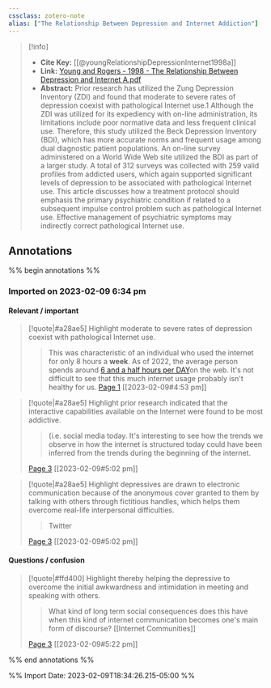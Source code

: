 ```yaml
---
cssclass: zotero-note
alias: ["The Relationship Between Depression and Internet Addiction"]
---
```


> [!info]
> - **Cite Key:** [[@youngRelationshipDepressionInternet1998a]]
> - **Link:** [Young and Rogers - 1998 - The Relationship Between Depression and Internet A.pdf](file://C:\Users\willc\Zotero\storage\8CVM5WRL\Young%20and%20Rogers%20-%201998%20-%20The%20Relationship%20Between%20Depression%20and%20Internet%20A.pdf)
> - **Abstract:** Prior research has utilized the Zung Depression Inventory (ZDI) and found that moderate to severe rates of depression coexist with pathological Internet use.1 Although the ZDI was utilized for its expediency with on-line administration, its limitations include poor normative data and less frequent clinical use. Therefore, this study utilized the Beck Depression Inventory (BDI), which has more accurate norms and frequent usage among dual diagnostic patient populations. An on-line survey administered on a World Wide Web site utilized the BDI as part of a larger study. A total of 312 surveys was collected with 259 valid profiles from addicted users, which again supported significant levels of depression to be associated with pathological Internet use. This article discusses how a treatment protocol should emphasis the primary psychiatric condition if related to a subsequent impulse control problem such as pathological Internet use. Effective management of psychiatric symptoms may indirectly correct pathological Internet use.

## Annotations
%% begin annotations %%
### Imported on 2023-02-09 6:34 pm

#### Relevant / important

> [!quote|#a28ae5] Highlight
> moderate to severe rates of depression coexist with pathological Internet use.
>> This was characteristic of an individual who used the internet for only 8 hours a **week**. As of 2022, the average person spends around [6 and a half hours per DAY](https://www.oberlo.ca/statistics/how-much-time-does-the-average-person-spend-on-the-internet)on the web. It's not difficult to see that this much internet usage probably isn't healthy for us.
[Page 1](zotero://open-pdf/library/items/8CVM5WRL?page=1) [[2023-02-09#4:53 pm]]

> [!quote|#a28ae5] Highlight
> prior research indicated that the interactive capabilities available on the Internet were found to be most addictive.
>
>> (i.e. social media today. It's interesting to see how the trends we observe in how the internet is structured today could have been inferred from the trends during the beginning of the internet.
>
> [Page 3](zotero://open-pdf/library/items/8CVM5WRL?page=3) [[2023-02-09#5:02 pm]]

> [!quote|#a28ae5] Highlight
> depressives are drawn to electronic communication because of the anonymous cover granted to them by talking with others through fictitious handles, which helps them overcome real-life interpersonal difficulties.
>
>> Twitter
>
> [Page 3](zotero://open-pdf/library/items/8CVM5WRL?page=3) [[2023-02-09#5:02 pm]]

#### Questions / confusion

> [!quote|#ffd400] Highlight
> thereby helping the depressive to overcome the initial awkwardness and intimidation in meeting and speaking with others.
>
>> What kind of long term social consequences does this have when this kind of internet communication becomes one's main form of discourse? [[Internet Communities]]
>
> [Page 3](zotero://open-pdf/library/items/8CVM5WRL?page=3) [[2023-02-09#5:22 pm]]


%% end annotations %%

%% Import Date: 2023-02-09T18:34:26.215-05:00 %%
